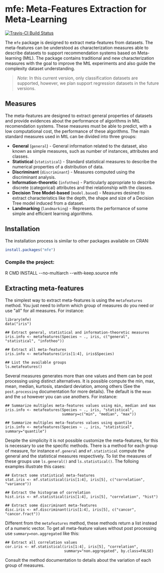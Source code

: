 # mfe: Meta-Features Extraction for Meta-Learning
[![Travis-CI Build Status](https://travis-ci.org/rivolli/mfe.svg?branch=master)](https://travis-ci.org/rivolli/mfe)

The `mfe` package is designed to extract meta-features from datasets. The 
meta-features can be understood as characterization measures able to describe 
datasets to support recommendation systems based on Meta-learning (MtL). The 
package contains traditional and new characterization measures with the goal to 
improve the MtL experiments and also guide the complexity dataset understanding. 

> *Note*: In this current version, only classification datasets are supported, 
however, we plan support regression datasets in the future versions. 

## Measures

The meta-features are designed to extract general properties of datasets and 
provide evidences about the performance of algorithms in MtL recomendation 
systems. These measures must be able to predict, with a low computational cost, 
the performance of these algorithms. The main standard measures used in MtL can 
be divided into three groups:

* **General** (`general`) - General information related to the dataset, also 
known as simple measures, such as number of instances, attributes and classes.
* **Statistical** (`statistical`) - Standard statistical measures to describe 
the numerical properties of a distribution of data.
* **Discriminant** (`discriminant`) - Measures computed using the discriminant 
analysis.
* **Information-theoretic** (`infotheo`) - Particularly appropriate to describe 
discrete (categorical) attributes and thei relationship with the classes.
* **Decision Tree Model-based**  (`model.based`) - Measures desined to extract 
characteristics like the depth, the shape and size of a Decision Tree model 
induced from a dataset.
* **Landmarking** (`landmarking`) - Represents the performance of some simple 
and efficient learning algorithms.

## Installation
The installation process is similar to other packages available on CRAN:
```r
install.packages("mfe")
```

### Compile the project:
R CMD INSTALL --no-multiarch --with-keep.source mfe

## Extracting meta-features
The simplest way to extract meta-features is using the `metafeatures` method.
You just need to inform which group of measures do you need or use "all" for 
all measures. For instance:
```{r}
library(mfe)
data("iris")

## Extract general, statistical and information-theoretic measures
iris.info <- metafeatures(Species ~ ., iris, c("general", "statistical", "infotheo"))

## Extract all meta-features
iris.info <- metafeatures(iris[1:4], iris$Species)

## List the available groups
ls.metafeatures()
```

Several measures generates more than one values and them can be post processing
using distinct alternatives. It is possible compute the min, max, mean, median,
kurtosis, standard deviation, among others (See the `post.processing` 
documentation for more details). The default is the `mean` and the `sd` however
you can use anothers. For instance:
```{r}
## Summarize multiples meta-features values using min, median and max 
iris.info <- metafeatures(Species ~ ., iris, "statistical", 
                          summary=c("min", "median", "max"))
                          
## Summarize multiples meta-features values using quantile
iris.info <- metafeatures(Species ~ ., iris, "statistical", summary="quantile")
```

Despite the simplicity it is not possible customize the meta-features, for this 
is necessary to use the specific methods. There is a method for each group of 
measure, for instance `mf.general` and `mf.statistical` compute the general and
the statistical measures respectively. To list the measures of these groups use 
`ls.general()` and `ls.statistical()`. The folloing examples illustrate this 
cases:
```{r}
## Extract some statistical meta-features
stat.iris <- mf.statistical(iris[1:4], iris[5], c("correlation", "variance"))

## Extract the histogram of correlation
hist.iris <- mf.statistical(iris[1:4], iris[5], "correlation", "hist")

## Extract some discriminant meta-features
disc.iris <- mf.discriminant(iris[1:4], iris[5], c("cancor", "cancor.fract"))
```

Different from the `metafeatures` method, these methods return a list instead of
a numeric vector. To get all meta-feature values without post processing use 
`summary=non.aggregated` like this:
```{r}
## Extract all correlation values
cor.iris <- mf.statistical(iris[1:4], iris[5], "correlation", 
                           summary="non.aggregated", by.class=FALSE)
```

Consult the method documentation to details about the variation of each group
of measures.



